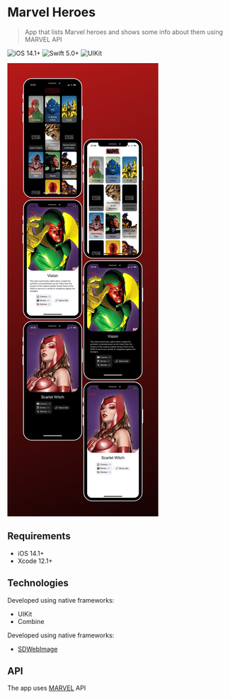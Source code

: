 # Marvel Heroes
> App that lists Marvel heroes and shows some info about them using MARVEL API

![iOS 14.1+](https://img.shields.io/badge/iOS-14.1%2B-red)
![Swift 5.0+](https://img.shields.io/badge/Swift-5.0%2B-orange)
![UIKit](https://img.shields.io/badge/UIFramework-UIKit-blue)

![Marvel Heroes](Screenshots/screenshots.png)

## Requirements

- iOS 14.1+
- Xcode 12.1+

## Technologies

Developed using native frameworks:
- UIKit
- Combine

Developed using native frameworks:
- [SDWebImage](https://github.com/SDWebImage/SDWebImage)


## API

The app uses [MARVEL](https://developer.marvel.com/) API
